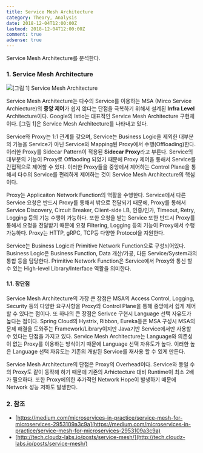```yaml
---
title: Service Mesh Architecture
category: Theory, Analysis
date: 2018-12-04T12:00:00Z
lastmod: 2018-12-04T12:00:00Z
comment: true
adsense: true
---
```


Service Mesh Architecture를 분석한다.

### 1. Service Mesh Architecture

![[그림 1] Service Mesh Architecture]({{site.baseurl}}/images/theory_analysis/Service_Mesh_Architecture/Service_Mesh_Architecture.PNG)

Service Mesh Architecture는 다수의 Service를 이용하는 MSA (Mirco Service Archiecture)의 **중앙 제어**가 쉽지 않다는 단점을 극복하기 위해서 설계된 **Infra Level** Architecture이다. Google의 Istio는 대표적인 Service Mesh Architecture 구현체이다. [그림 1]은 Service Mesh Architecture를 나타내고 있다.

Service와 Proxy는 1:1 관계를 갖으며, Service는 Business Logic을 제외한 대부분의 기능을 Service가 아닌 Service와 Mapping된 Proxy에서 수행(Offloading)한다. 이러한 Proxy를 Sidecar Pattern이 적용된 **Sidecar Proxy**라고 부른다. Service의 대부분의 기능이 Proxy로 Offlaoding 되었기 때문에 Proxy 제어을 통해서 Service를 간접적으로 제어할 수 있다. 이러한 Proxy들을 중앙에서 제어하는 Control Plane을 통해서 다수의 Service를 편리하게 제어하는 것이 Service Mesh Architecture의 핵심이다.

Proxy는 Applicaiton Network Function의 역활을 수행한다. Service에서 다른 Service 요청은 반드시 Proxy를 통해서 밖으로 전달되기 때문에, Proxy를 통해서 Service Discovery, Circuit Breaker, Client-side LB, 인증/인가, Timeout, Retry, Logging 등의 기능 수행이 가능하다. 또한 요청을 받는 Service 또한 반드시 Proxy를 통해서 요청을 전달받기 때문에 요청 Filtering, Logging 등의 기능이 Proxy에서 수행 가능하다. Proxy는 HTTP, gRPC, TCP등 다양한 Protocol을 지원한다.

Service는 Business Logic과 Primitive Network Function으로 구성되어있다. Business Logic은 Business Function, Data 개산/가공, 다른 Service/System과의 통합 등을 담당한다. Primitive Network Function은 Service에서 Proxy와 통신 할 수 있는 High-level Library/Interface 역활을 의미한다.

#### 1.1. 장단점

Service Mesh Architecture의 가장 큰 장점은 MSA의 Access Control, Logging, Security 등의 다양한 요구사항을 Proxy와 Control Plane을 통해 중앙에서 쉽게 제어 할 수 있다는 점이다. 또 하나의 큰 장점은 Serivce 구현시 Language 선택 자유도가 높다는 점이다. Spring Cloud의 Hystrix, Ribbon, Eureka등은 MSA 구성시 MSA의 문제 해결을 도와주는 Framework/Library이지만 Java기반 Service에서만 사용할 수 있다는 단점을 가지고 있다. Service Mesh Architecture는 Language와 의존성이 없는 Proxy를 이용하는 방식이기 때문에 Language 선택 자유도가 높다. 이러한 높은 Language 선택 자유도는 기존의 개발된 Service를 재사용 할 수 있게 만든다.

Service Mesh Architecture의 단점은 Proxy의 Overhead이다. Service와 동일 수의 Proxy도 같이 동작해 하기 때문에 기존의 Arhictecture 대비 Runtime이 최소 2배가 필요하다. 또한 Proxy에의한 추가적인 Network Hope이 발생하기 때문에 Network 성능 저하도 발생한다.

### 2. 참조

* [https://medium.com/microservices-in-practice/service-mesh-for-microservices-2953109a3c9a](https://medium.com/microservices-in-practice/service-mesh-for-microservices-2953109a3c9a)
* [http://tech.cloudz-labs.io/posts/service-mesh/](http://tech.cloudz-labs.io/posts/service-mesh/)